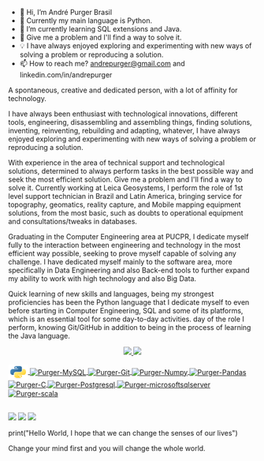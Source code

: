 - 👋 Hi, I’m André Purger Brasil
- 🐍 Currently my main language is Python.
- 🥞 I’m currently learning SQL extensions and Java.
- 🤔 Give me a problem and I'll find a way to solve it.
- 💡  I have always enjoyed exploring and experimenting with new ways of solving a problem or reproducing a solution.
- 📫 How to reach me? andrepurger@gmail.com and linkedin.com/in/andrepurger

A spontaneous, creative and dedicated person, with a lot of affinity for technology.

I have always been enthusiast with technological innovations, different tools, engineering, disassembling and assembling things, finding solutions, inventing, reinventing, rebuilding and adapting, whatever, I have always enjoyed exploring and experimenting with new ways of solving a problem or reproducing a solution.

With experience in the area of ​​technical support and technological solutions, determined to always perform tasks in the best possible way and seek the most efficient solution. Give me a problem and I'll find a way to solve it. Currently working at Leica Geosystems, I perform the role of 1st level support technician in Brazil and Latin America, bringing service for topography, geomatics, reality capture, and Mobile mapping equipment solutions, from the most basic, such as doubts to operational equipment and consultations/tweaks in databases.

Graduating in the Computer Engineering area at PUCPR, I dedicate myself fully to the interaction between engineering and technology in the most efficient way possible, seeking to prove myself capable of solving any challenge. I have dedicated myself mainly to the software area, more specifically in Data Engineering and also Back-end tools to further expand my ability to work with high technology and also Big Data.

Quick learning of new skills and languages, being my strongest proficiencies has been the Python language that I dedicate myself to even before starting in Computer Engineering, SQL and some of its platforms, which is an essential tool for some day-to-day activities. day of the role I perform, knowing Git/GitHub in addition to being in the process of learning the Java language.

<div align="center">
  <a href="https://github.com/AndPurger">
  <img height="180em" src="https://github-readme-stats.vercel.app/api?username=AndPurger&show_icons=true&theme=discord_old_blurple&include_all_commits=true&count_private=true"/>
  <img height="180em" src="https://github-readme-stats.vercel.app/api/top-langs/?username=AndPurger&layout=compact&langs_count=7&theme=discord_old_blurple"/>
</div>

<div style="display: inline_block"><br>
  <img align="center" alt="Purger-Python" height="30" width="40" src="https://raw.githubusercontent.com/devicons/devicon/master/icons/python/python-original.svg">
  <img align="center" alt="Purger-MySQL" height="30" width="40" src="https://cdn.jsdelivr.net/gh/devicons/devicon/icons/mysql/mysql-original.svg">
  <img align="center" alt="Purger-Git" height="30" width="40" src="https://cdn.jsdelivr.net/gh/devicons/devicon/icons/git/git-original.svg">
  <img align="center" alt="Purger-Numpy" height="30" width="40" src="https://cdn.jsdelivr.net/gh/devicons/devicon/icons/numpy/numpy-original.svg">
  <img align="center" alt="Purger-Pandas" height="30" width="40" src="https://cdn.jsdelivr.net/gh/devicons/devicon/icons/pandas/pandas-original.svg">
  <img align="center" alt="Purger-C" height="30" width="40" src="https://cdn.jsdelivr.net/gh/devicons/devicon/icons/c/c-original.svg">
  <img align="center" alt="Purger-Postgresql" height="30" width="40" src="https://cdn.jsdelivr.net/gh/devicons/devicon/icons/postgresql/postgresql-original.svg">
  <img align="center" alt="Purger-microsoftsqlserver" height="30" width="40" src="https://cdn.jsdelivr.net/gh/devicons/devicon/icons/microsoftsqlserver/microsoftsqlserver-plain.svg">
  <img align="center" alt="Purger-scala" height="30" width="40" src="https://cdn.jsdelivr.net/gh/devicons/devicon/icons/scala/scala-original.svg">
</div>
  
  ##
 
<div> 
 <a href="https://discord.com/users/Purger#6296" target="_blank"><img src="https://img.shields.io/badge/Discord-7289DA?style=for-the-badge&logo=discord&logoColor=white" target="_blank"></a> 
  <a href = "mailto:andrepurger@gmail.com"><img src="https://img.shields.io/badge/-Gmail-%23333?style=for-the-badge&logo=gmail&logoColor=white" target="_blank"></a>
  <a href="https://www.linkedin.com/in/andrepurger/?locale=en_US" target="_blank"><img src="https://img.shields.io/badge/-LinkedIn-%230077B5?style=for-the-badge&logo=linkedin&logoColor=white" target="_blank"></a> 

 
</div>

print("Hello World, I hope that we can change the senses of our lives")

Change your mind first and you will change the whole world.
